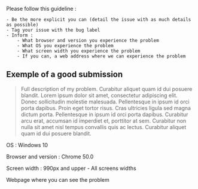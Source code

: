 Please follow this guideline :

    - Be the more explicit you can (detail the issue with as much details as possible)
    - Tag your issue with the bug label
    - Inform :
        - What browser and version you experience the problem
        - What OS you experience the problem
        - What screen width you experience the problem
        - If you can, a web address where we can experience the problem



## Exemple of a good submission
> Full description of my problem. Curabitur aliquet quam id dui posuere blandit. Lorem ipsum dolor sit amet, consectetur adipiscing elit. Donec sollicitudin molestie malesuada. Pellentesque in ipsum id orci porta dapibus. Proin eget tortor risus. Cras ultricies ligula sed magna dictum porta. Pellentesque in ipsum id orci porta dapibus. Curabitur arcu erat, accumsan id imperdiet et, porttitor at sem. Curabitur non nulla sit amet nisl tempus convallis quis ac lectus. Curabitur aliquet quam id dui posuere blandit.

OS : Windows 10

Browser and version : Chrome 50.0

Screen width : 990px and upper - All screens widths

Webpage where you can see the problem
